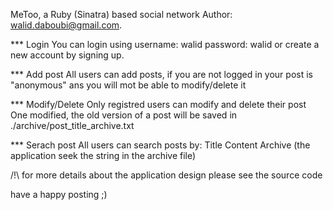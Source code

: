 MeToo, a Ruby (Sinatra) based social network
Author: walid.daboubi@gmail.com.

*** Login
You can login using username: walid 
                    password: walid
or create a new account by signing up.

*** Add post
All users can add posts, if you are not logged in your post is "anonymous" ans you will mot be able to modify/delete it

*** Modify/Delete
Only registred users can modify and delete their post
One modified, the old version of a post will be saved in ./archive/post_title_archive.txt

*** Serach post
All users can search posts by:
  Title
  Content
  Archive (the application seek the string in the archive file)

/!\ for more details about the application design please see the source code 

have a happy posting ;)

